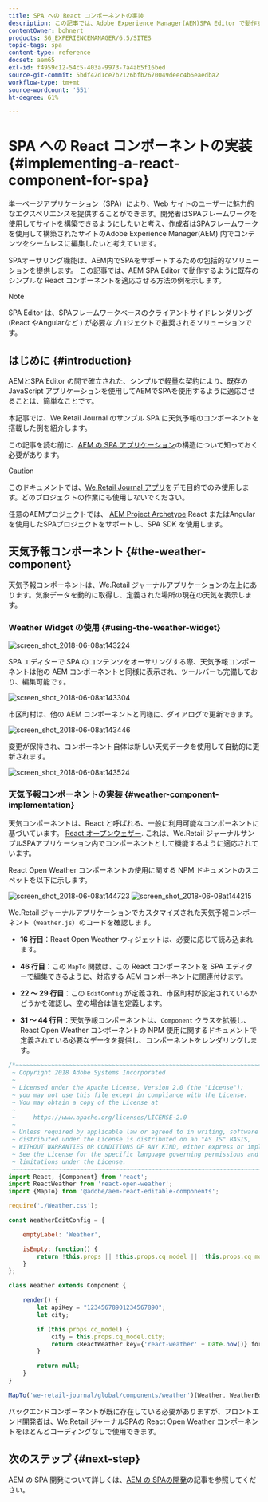 ```yaml
---
title: SPA への React コンポーネントの実装
description: この記事では、Adobe Experience Manager(AEM)SPA Editor で動作するように既存のシンプルな React コンポーネントを適応させる方法の例を示します。
contentOwner: bohnert
products: SG_EXPERIENCEMANAGER/6.5/SITES
topic-tags: spa
content-type: reference
docset: aem65
exl-id: f4959c12-54c5-403a-9973-7a4ab5f16bed
source-git-commit: 5bdf42d1ce7b2126bfb2670049deec4b6eaedba2
workflow-type: tm+mt
source-wordcount: '551'
ht-degree: 61%

---
```


# SPA への React コンポーネントの実装 {#implementing-a-react-component-for-spa}

単一ページアプリケーション（SPA）により、Web サイトのユーザーに魅力的なエクスペリエンスを提供することができます。開発者はSPAフレームワークを使用してサイトを構築できるようにしたいと考え、作成者はSPAフレームワークを使用して構築されたサイトのAdobe Experience Manager(AEM) 内でコンテンツをシームレスに編集したいと考えています。

SPAオーサリング機能は、AEM内でSPAをサポートするための包括的なソリューションを提供します。 この記事では、AEM SPA Editor で動作するように既存のシンプルな React コンポーネントを適応させる方法の例を示します。

>[!NOTE]
>
>SPA Editor は、SPAフレームワークベースのクライアントサイドレンダリング (React やAngularなど ) が必要なプロジェクトで推奨されるソリューションです。

## はじめに {#introduction}

AEMとSPA Editor の間で確立された、シンプルで軽量な契約により、既存の JavaScript アプリケーションを使用してAEMでSPAを使用するように適応させることは、簡単なことです。

本記事では、We.Retail Journal のサンプル SPA に天気予報のコンポーネントを搭載した例を紹介します。

この記事を読む前に、[AEM の SPA アプリケーション](/help/sites-developing/spa-getting-started-react.md)の構造について知っておく必要があります。

>[!CAUTION]
>このドキュメントでは、[We.Retail Journal アプリ](https://github.com/adobe/aem-sample-we-retail-journal)をデモ目的でのみ使用します。どのプロジェクトの作業にも使用しないでください。
>
>任意のAEMプロジェクトでは、 [AEM Project Archetype](https://experienceleague.adobe.com/docs/experience-manager-core-components/using/developing/archetype/overview.html?lang=ja):React またはAngularを使用したSPAプロジェクトをサポートし、SPA SDK を使用します。

## 天気予報コンポーネント {#the-weather-component}

天気予報コンポーネントは、We.Retail ジャーナルアプリケーションの左上にあります。気象データを動的に取得し、定義された場所の現在の天気を表示します。

### Weather Widget の使用 {#using-the-weather-widget}

![screen_shot_2018-06-08at143224](assets/screen_shot_2018-06-08at143224.png)

SPA エディターで SPA のコンテンツをオーサリングする際、天気予報コンポーネントは他の AEM コンポーネントと同様に表示され、ツールバーも完備しており、編集可能です。

![screen_shot_2018-06-08at143304](assets/screen_shot_2018-06-08at143304.png)

市区町村は、他の AEM コンポーネントと同様に、ダイアログで更新できます。

![screen_shot_2018-06-08at143446](assets/screen_shot_2018-06-08at143446.png)

変更が保持され、コンポーネント自体は新しい天気データを使用して自動的に更新されます。

![screen_shot_2018-06-08at143524](assets/screen_shot_2018-06-08at143524.png)

### 天気予報コンポーネントの実装 {#weather-component-implementation}

天気コンポーネントは、React と呼ばれる、一般に利用可能なコンポーネントに基づいています。 [React オープンウェザー](https://www.npmjs.com/package/react-open-weather). これは、We.Retail ジャーナルサンプルSPAアプリケーション内でコンポーネントとして機能するように適応されています。

React Open Weather コンポーネントの使用に関する NPM ドキュメントのスニペットを以下に示します。

![screen_shot_2018-06-08at144723](assets/screen_shot_2018-06-08at144723.png) ![screen_shot_2018-06-08at144215](assets/screen_shot_2018-06-08at144215.png)

We.Retail ジャーナルアプリケーションでカスタマイズされた天気予報コンポーネント（`Weather.js`）のコードを確認します。

* **16 行目**：React Open Weather ウィジェットは、必要に応じて読み込まれます。
* **46 行目**：この `MapTo` 関数は、この React コンポーネントを SPA エディターで編集できるように、対応する AEM コンポーネントに関連付けます。

* **22 ～ 29 行目**：この `EditConfig` が定義され、市区町村が設定されているかどうかを確認し、空の場合は値を定義します。

* **31 ～ 44 行目**：天気予報コンポーネントは、`Component` クラスを拡張し、React Open Weather コンポーネントの NPM 使用に関するドキュメントで定義されている必要なデータを提供し、コンポーネントをレンダリングします。

```javascript
/*~~~~~~~~~~~~~~~~~~~~~~~~~~~~~~~~~~~~~~~~~~~~~~~~~~~~~~~~~~~~~~~~~~~~~~~~~~~~~~
 ~ Copyright 2018 Adobe Systems Incorporated
 ~
 ~ Licensed under the Apache License, Version 2.0 (the "License");
 ~ you may not use this file except in compliance with the License.
 ~ You may obtain a copy of the License at
 ~
 ~     https://www.apache.org/licenses/LICENSE-2.0
 ~
 ~ Unless required by applicable law or agreed to in writing, software
 ~ distributed under the License is distributed on an "AS IS" BASIS,
 ~ WITHOUT WARRANTIES OR CONDITIONS OF ANY KIND, either express or implied.
 ~ See the License for the specific language governing permissions and
 ~ limitations under the License.
 ~~~~~~~~~~~~~~~~~~~~~~~~~~~~~~~~~~~~~~~~~~~~~~~~~~~~~~~~~~~~~~~~~~~~~~~~~~~~~*/
import React, {Component} from 'react';
import ReactWeather from 'react-open-weather';
import {MapTo} from '@adobe/aem-react-editable-components';

require('./Weather.css');

const WeatherEditConfig = {

    emptyLabel: 'Weather',

    isEmpty: function() {
        return !this.props || !this.props.cq_model || !this.props.cq_model.city || this.props.cq_model.city.trim().length < 1;
    }
};

class Weather extends Component {

    render() {
        let apiKey = "12345678901234567890";
        let city;

        if (this.props.cq_model) {
            city = this.props.cq_model.city;
            return <ReactWeather key={'react-weather' + Date.now()} forecast="today" apikey={apiKey} type="city" city={city} />
        }

        return null;
    }
}

MapTo('we-retail-journal/global/components/weather')(Weather, WeatherEditConfig);
```

バックエンドコンポーネントが既に存在している必要がありますが、フロントエンド開発者は、We.Retail ジャーナルSPAの React Open Weather コンポーネントをほとんどコーディングなしで使用できます。

## 次のステップ {#next-step}

AEM の SPA 開発について詳しくは、[AEM の SPAの開発](/help/sites-developing/spa-architecture.md)の記事を参照してください。
